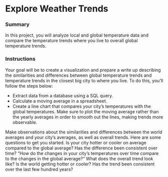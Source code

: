 # Explore Weather Trends









### Summary

In this project, you will analyze local and global temperature data and compare the temperature trends where you live to overall global temperature trends.

### Instructions

Your goal will be to create a visualization and prepare a write up describing the similarities and differences between global temperature trends and temperature trends in the closest big city to where you live. To do this, you’ll follow the steps below:

- Extract data from a database using a SQL query.
- Calculate a moving average in a spreadsheet.
- Create a line chart that compares your city’s temperatures with the global temperatures. Make sure to plot the moving average rather than the yearly averages in order to smooth out the lines, making trends more observable.

Make observations about the similarities and differences between the world averages and your city’s averages, as well as overall trends. Here are some questions to get you started.
Is your city hotter or cooler on average compared to the global average? Has the difference been consistent over time?
“How do the changes in your city’s temperatures over time compare to the changes in the global average?”
What does the overall trend look like? Is the world getting hotter or cooler? Has the trend been consistent over the last few hundred years?
